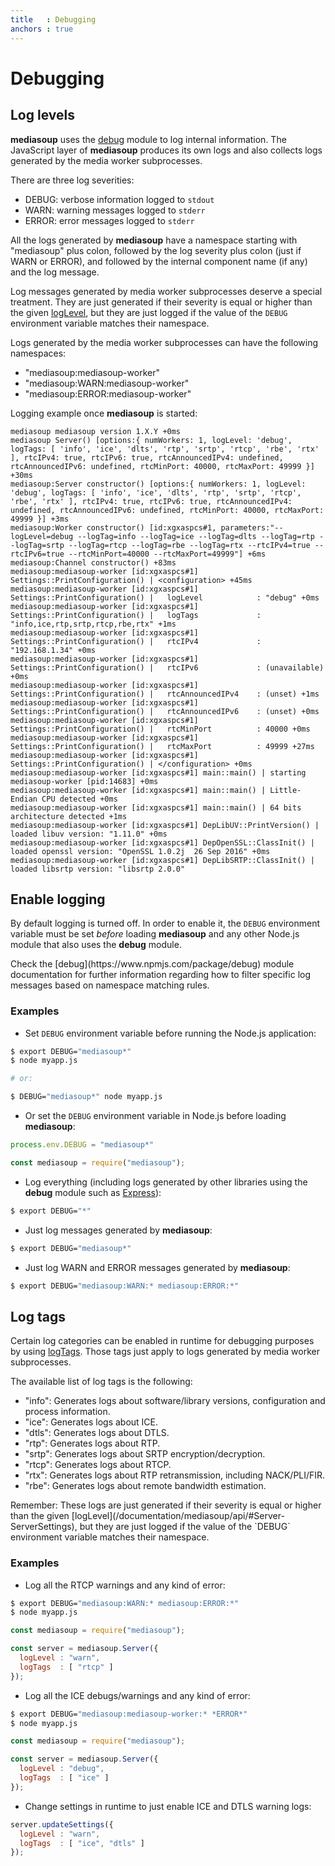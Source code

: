 ```yaml
---
title   : Debugging
anchors : true
---
```



# Debugging


## Log levels

**mediasoup** uses the [debug](https://www.npmjs.com/package/debug) module to log internal information. The JavaScript layer of **mediasoup** produces its own logs and also collects logs generated by the media worker subprocesses.

There are three log severities:

* DEBUG: verbose information logged to `stdout`
* WARN: warning messages logged to `stderr`
* ERROR: error messages logged to `stderr`

All the logs generated by **mediasoup** have a namespace starting with "mediasoup" plus colon, followed by the log severity plus colon (just if WARN or ERROR), and followed by the internal component name (if any) and the log message.

Log messages generated by media worker subprocesses deserve a special treatment. They are just generated if their severity is equal or higher than the given [logLevel](/documentation/mediasoup/api/#Server-ServerSettings), but they are just logged if the value of the `DEBUG` environment variable matches their namespace.

Logs generated by the media worker subprocesses can have the following namespaces:

* "mediasoup:mediasoup-worker"
* "mediasoup:WARN:mediasoup-worker"
* "mediasoup:ERROR:mediasoup-worker"

Logging example once **mediasoup** is started:

```
mediasoup mediasoup version 1.X.Y +0ms
mediasoup Server() [options:{ numWorkers: 1, logLevel: 'debug', logTags: [ 'info', 'ice', 'dlts', 'rtp', 'srtp', 'rtcp', 'rbe', 'rtx' ], rtcIPv4: true, rtcIPv6: true, rtcAnnouncedIPv4: undefined, rtcAnnouncedIPv6: undefined, rtcMinPort: 40000, rtcMaxPort: 49999 }] +30ms
mediasoup:Server constructor() [options:{ numWorkers: 1, logLevel: 'debug', logTags: [ 'info', 'ice', 'dlts', 'rtp', 'srtp', 'rtcp', 'rbe', 'rtx' ], rtcIPv4: true, rtcIPv6: true, rtcAnnouncedIPv4: undefined, rtcAnnouncedIPv6: undefined, rtcMinPort: 40000, rtcMaxPort: 49999 }] +3ms
mediasoup:Worker constructor() [id:xgxaspcs#1, parameters:"--logLevel=debug --logTag=info --logTag=ice --logTag=dlts --logTag=rtp --logTag=srtp --logTag=rtcp --logTag=rbe --logTag=rtx --rtcIPv4=true --rtcIPv6=true --rtcMinPort=40000 --rtcMaxPort=49999"] +6ms
mediasoup:Channel constructor() +83ms
mediasoup:mediasoup-worker [id:xgxaspcs#1] Settings::PrintConfiguration() | <configuration> +45ms
mediasoup:mediasoup-worker [id:xgxaspcs#1] Settings::PrintConfiguration() |   logLevel            : "debug" +0ms
mediasoup:mediasoup-worker [id:xgxaspcs#1] Settings::PrintConfiguration() |   logTags             : "info,ice,rtp,srtp,rtcp,rbe,rtx" +1ms
mediasoup:mediasoup-worker [id:xgxaspcs#1] Settings::PrintConfiguration() |   rtcIPv4             : "192.168.1.34" +0ms
mediasoup:mediasoup-worker [id:xgxaspcs#1] Settings::PrintConfiguration() |   rtcIPv6             : (unavailable) +0ms
mediasoup:mediasoup-worker [id:xgxaspcs#1] Settings::PrintConfiguration() |   rtcAnnouncedIPv4    : (unset) +1ms
mediasoup:mediasoup-worker [id:xgxaspcs#1] Settings::PrintConfiguration() |   rtcAnnouncedIPv6    : (unset) +0ms
mediasoup:mediasoup-worker [id:xgxaspcs#1] Settings::PrintConfiguration() |   rtcMinPort          : 40000 +0ms
mediasoup:mediasoup-worker [id:xgxaspcs#1] Settings::PrintConfiguration() |   rtcMaxPort          : 49999 +27ms
mediasoup:mediasoup-worker [id:xgxaspcs#1] Settings::PrintConfiguration() | </configuration> +0ms
mediasoup:mediasoup-worker [id:xgxaspcs#1] main::main() | starting mediasoup-worker [pid:14683] +0ms
mediasoup:mediasoup-worker [id:xgxaspcs#1] main::main() | Little-Endian CPU detected +0ms
mediasoup:mediasoup-worker [id:xgxaspcs#1] main::main() | 64 bits architecture detected +1ms
mediasoup:mediasoup-worker [id:xgxaspcs#1] DepLibUV::PrintVersion() | loaded libuv version: "1.11.0" +0ms
mediasoup:mediasoup-worker [id:xgxaspcs#1] DepOpenSSL::ClassInit() | loaded openssl version: "OpenSSL 1.0.2j  26 Sep 2016" +0ms
mediasoup:mediasoup-worker [id:xgxaspcs#1] DepLibSRTP::ClassInit() | loaded libsrtp version: "libsrtp 2.0.0"
```


## Enable logging

By default logging is turned off. In order to enable it, the `DEBUG` environment variable must be set *before* loading **mediasoup** and any other Node.js module that also uses the **debug** module.

<div markdown="1" class="note">
Check the [debug](https://www.npmjs.com/package/debug) module documentation for further information regarding how to filter specific log messages based on namespace matching rules.
</div>


### Examples

* Set `DEBUG` environment variable before running the Node.js application:

```bash
$ export DEBUG="mediasoup*"
$ node myapp.js

# or:

$ DEBUG="mediasoup*" node myapp.js
```

* Or set the `DEBUG` environment variable in Node.js before loading **mediasoup**:

```javascript
process.env.DEBUG = "mediasoup*"

const mediasoup = require("mediasoup");
```

* Log everything (including logs generated by other libraries using the **debug** module such as [Express](http://expressjs.com/en/guide/debugging.html)):

```bash
$ export DEBUG="*"
```

* Just log messages generated by **mediasoup**:

```bash
$ export DEBUG="mediasoup*"
```

* Just log WARN and ERROR messages generated by **mediasoup**:

```bash
$ export DEBUG="mediasoup:WARN:* mediasoup:ERROR:*"
```


## Log tags

Certain log categories can be enabled in runtime for debugging purposes by using [logTags](/documentation/mediasoup/api/#Server-ServerSettings). Those tags just apply to logs generated by media worker subprocesses.

The available list of log tags is the following:

* "info": Generates logs about software/library versions, configuration and process information.
* "ice": Generates logs about ICE.
* "dtls": Generates logs about DTLS.
* "rtp": Generates logs about RTP.
* "srtp": Generates logs about SRTP encryption/decryption.
* "rtcp": Generates logs about RTCP.
* "rtx": Generates logs about RTP retransmission, including NACK/PLI/FIR.
* "rbe": Generates logs about remote bandwidth estimation.

<div markdown="1" class="note">
Remember: These logs are just generated if their severity is equal or higher than the given [logLevel](/documentation/mediasoup/api/#Server-ServerSettings), but they are just logged if the value of the `DEBUG` environment variable matches their namespace.
</div>


### Examples

* Log all the RTCP warnings and any kind of error:

```bash
$ export DEBUG="mediasoup:WARN:* mediasoup:ERROR:*"
$ node myapp.js
```

```javascript
const mediasoup = require("mediasoup");

const server = mediasoup.Server({
  logLevel : "warn",
  logTags  : [ "rtcp" ]
});
```

* Log all the ICE debugs/warnings and any kind of error:

```bash
$ export DEBUG="mediasoup:mediasoup-worker:* *ERROR*"
$ node myapp.js
```

```javascript
const mediasoup = require("mediasoup");

const server = mediasoup.Server({
  logLevel : "debug",
  logTags  : [ "ice" ]
});
```

* Change settings in runtime to just enable ICE and DTLS warning logs:

```javascript
server.updateSettings({
  logLevel : "warn",
  logTags  : [ "ice", "dtls" ]
});
```
